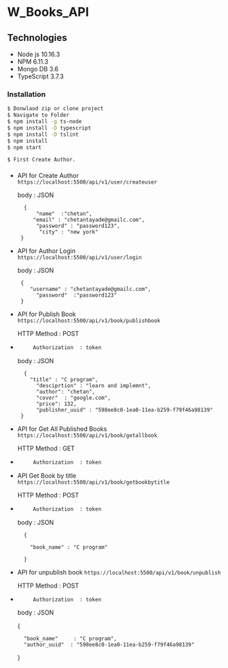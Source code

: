 # W_Books_API



## Technologies 
  - Node js      10.16.3
  - NPM          6.11.3
  - Mongo DB     3.6
  - TypeScript   3.7.3



### Installation

```sh
$ Donwlaod zip or clone project
$ Navigate to Folder
$ npm install -g ts-node
$ npm install -D typescript
$ npm install -D tslint
$ npm install 
$ npm start
```
```sh
$ First Create Author.
```



####  

-	API for Create Author   
       `https://localhost:5500/api/v1/user/createuser`

      body  : JSON
           
          {
              "name"  :"chetan",
       	     "email" : "chetantayade@gmailc.com",
              "password" : "password123",
               "city" : "new york"
         }
    

-	API for Author Login   
       `https://localhost:5500/api/v1/user/login`
    
     body  : JSON
           
         {
          	"username" : "chetantayade@gmailc.com",
	          "password"  :"password123"    
         }




-	API for Publish Book   
      `https://localhost:5500/api/v1/book/publishbook`
    
     HTTP Method :  POST 
   
-   ```sh
         Authorization  : token
    ```

     body : JSON
     
          {
          	"title" : "C program",
	          "desciprtion" : "learn and implemnt",
	          "author": "chetan",
	          "cover"  : "google.com",
	          "price": 132,
	          "publisher_uuid" : "598ee8c0-1ea0-11ea-b259-f79f46a98139"
         }



-	API for Get All Published Books   
      `https://localhost:5500/api/v1/book/getallbook`
    
     HTTP Method :  GET 
   
-   ```sh
         Authorization  : token
    ```


-	API  Get Book by title   
      `https://localhost:5500/api/v1/book/getbookbytitle`
    
     HTTP Method :  POST 
   
-   ```sh
         Authorization  : token
    ```

     body : JSON
     
          {
         
       	    "book_name" : "C program"

          }


-	API  for unpublish book 
      `https://localhost:5500/api/v1/book/unpublish`
    
     HTTP Method :  POST 
   
-   ```sh
         Authorization  : token
    ```

     body : JSON
     
       {
          
       	  "book_name"     : "C program",
	      "author_uuid"  : "598ee8c0-1ea0-11ea-b259-f79f46a98139" 

       }


